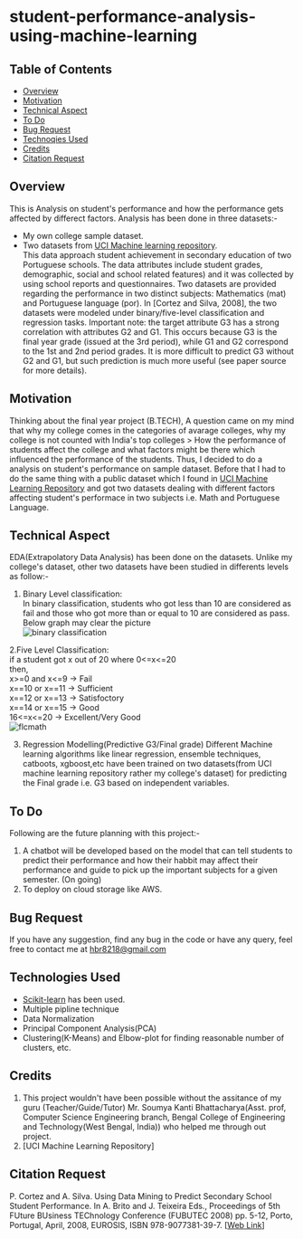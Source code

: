 # student-performance-analysis-using-machine-learning

## Table of Contents
* [Overview](#overview)
* [Motivation](#motivation)
* [Technical Aspect](#technical-aspect)
* [To Do](#to-do)
* [Bug Request](#bug-request)
* [Technoqies Used](#technologies-used)
* [Credits](#credits)
* [Citation Request](#citation-request)


## Overview
This is Analysis on student's performance and how the performance gets affected by differect factors. Analysis has been done in three datasets:- 
- My own college sample dataset.
- Two datasets from [UCI Machine learning repository](https://archive.ics.uci.edu/ml/index.php). </br>
This data approach student achievement in secondary education of two Portuguese schools. The data attributes include student grades, demographic, social and school related features) and it was collected by using school reports and questionnaires. Two datasets are provided regarding the performance in two distinct subjects: Mathematics (mat) and Portuguese language (por). In [Cortez and Silva, 2008], the two datasets were modeled under binary/five-level classification and regression tasks. Important note: the target attribute G3 has a strong correlation with attributes G2 and G1. This occurs because G3 is the final year grade (issued at the 3rd period), while G1 and G2 correspond to the 1st and 2nd period grades. It is more difficult to predict G3 without G2 and G1, but such prediction is much more useful (see paper source for more details).


## Motivation
Thinking about the final year project (B.TECH), A question came on my mind that why my college comes in the categories of avarage colleges, why my college is not counted with India's top colleges > How the performance of students affect the college and what factors might be there which influenced the performance of the students. Thus, I decided to do a analysis on student's performance on sample dataset. Before that I had to do the same thing with a public dataset which I found in [UCI Machine Learning Repository](https://archive.ics.uci.edu/ml/index.php) and got two datasets dealing with different factors affecting student's performace in two subjects i.e. Math and Portuguese Language.


## Technical Aspect
EDA(Extrapolatory Data Analysis) has been done on the datasets. Unlike my college's dataset, other two datasets have been studied in differents levels as follow:-
1. Binary Level classification:</br>
  In binary classification, students who got less than 10 are considered as fail and those who got more than or equal to 10 are considered as pass. Below graph may clear the picture </br>
 ![binary classification](https://user-images.githubusercontent.com/42790586/88254524-2f2f0d80-ccd3-11ea-9481-829661cdb2bd.png)
  
2.Five Level Classification: </br>
  if a student got x out of 20 where 0<=x<=20 <br>
then, <br>
x>=0 and x<=9 -> Fail <br>
x==10 or x==11 -> Sufficient <br>
x==12 or x==13 -> Satisfoctory <br>
x==14 or x==15 -> Good <br>
16<=x<=20 -> Excellent/Very Good <br>
![flcmath](https://user-images.githubusercontent.com/42790586/88255076-fdb74180-ccd4-11ea-886f-33551729644c.png)

3. Regression Modelling(Predictive G3/Final grade)
Different Machine learning algorithms like linear regression, ensemble techniques, catboots, xgboost,etc have been trained on two datasets(from UCI machine learning repository rather my college's dataset)  for predicting the Final grade i.e. G3 based on independent variables. 

## To Do
Following are the future planning with this project:-
1. A chatbot will be developed based on the model that can tell students to predict their performance and how their habbit may affect their performance and guide to pick up the important subjects for a given semester. (On going)
2. To deploy on cloud storage like AWS.

## Bug Request
If you have any suggestion, find any bug in the code  or have any query, feel free to contact me at hbr8218@gmail.com

## Technologies Used
- [Scikit-learn](https://scikit-learn.org/stable/index.html) has been used.
- Multiple pipline technique
- Data Normalization
- Principal Component Analysis(PCA)
- Clustering(K-Means) and Elbow-plot for finding reasonable number of clusters, etc.

## Credits
1. This project wouldn't have been possible without the assitance of my guru (Teacher/Guide/Tutor) Mr. Soumya Kanti Bhattacharya(Asst. prof, Computer Science Engineering branch, Bengal College of Engineering and Technology(West Bengal, India)) who helped me through out project.
2. [UCI Machine Learning Repository]

## Citation Request
P. Cortez and A. Silva. Using Data Mining to Predict Secondary School Student Performance. In A. Brito and J. Teixeira Eds., Proceedings of 5th FUture BUsiness TEChnology Conference (FUBUTEC 2008) pp. 5-12, Porto, Portugal, April, 2008, EUROSIS, ISBN 978-9077381-39-7.
[<a href="http://www3.dsi.uminho.pt/pcortez/student.pdf">Web Link</a>]
